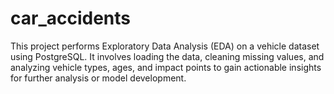 # car_accidents
This project performs Exploratory Data Analysis (EDA) on a vehicle dataset using PostgreSQL. It involves loading the data, cleaning missing values, and analyzing vehicle types, ages, and impact points to gain actionable insights for further analysis or model development.
